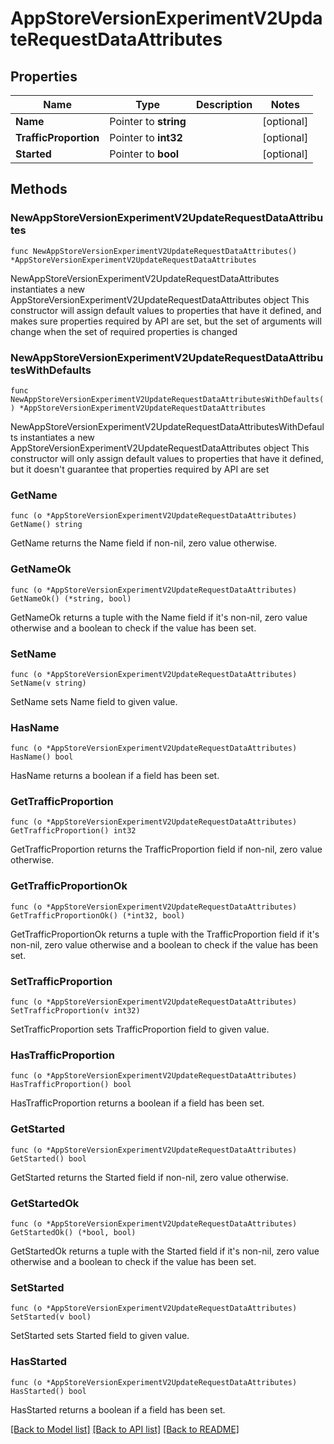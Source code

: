 # AppStoreVersionExperimentV2UpdateRequestDataAttributes

## Properties

Name | Type | Description | Notes
------------ | ------------- | ------------- | -------------
**Name** | Pointer to **string** |  | [optional] 
**TrafficProportion** | Pointer to **int32** |  | [optional] 
**Started** | Pointer to **bool** |  | [optional] 

## Methods

### NewAppStoreVersionExperimentV2UpdateRequestDataAttributes

`func NewAppStoreVersionExperimentV2UpdateRequestDataAttributes() *AppStoreVersionExperimentV2UpdateRequestDataAttributes`

NewAppStoreVersionExperimentV2UpdateRequestDataAttributes instantiates a new AppStoreVersionExperimentV2UpdateRequestDataAttributes object
This constructor will assign default values to properties that have it defined,
and makes sure properties required by API are set, but the set of arguments
will change when the set of required properties is changed

### NewAppStoreVersionExperimentV2UpdateRequestDataAttributesWithDefaults

`func NewAppStoreVersionExperimentV2UpdateRequestDataAttributesWithDefaults() *AppStoreVersionExperimentV2UpdateRequestDataAttributes`

NewAppStoreVersionExperimentV2UpdateRequestDataAttributesWithDefaults instantiates a new AppStoreVersionExperimentV2UpdateRequestDataAttributes object
This constructor will only assign default values to properties that have it defined,
but it doesn't guarantee that properties required by API are set

### GetName

`func (o *AppStoreVersionExperimentV2UpdateRequestDataAttributes) GetName() string`

GetName returns the Name field if non-nil, zero value otherwise.

### GetNameOk

`func (o *AppStoreVersionExperimentV2UpdateRequestDataAttributes) GetNameOk() (*string, bool)`

GetNameOk returns a tuple with the Name field if it's non-nil, zero value otherwise
and a boolean to check if the value has been set.

### SetName

`func (o *AppStoreVersionExperimentV2UpdateRequestDataAttributes) SetName(v string)`

SetName sets Name field to given value.

### HasName

`func (o *AppStoreVersionExperimentV2UpdateRequestDataAttributes) HasName() bool`

HasName returns a boolean if a field has been set.

### GetTrafficProportion

`func (o *AppStoreVersionExperimentV2UpdateRequestDataAttributes) GetTrafficProportion() int32`

GetTrafficProportion returns the TrafficProportion field if non-nil, zero value otherwise.

### GetTrafficProportionOk

`func (o *AppStoreVersionExperimentV2UpdateRequestDataAttributes) GetTrafficProportionOk() (*int32, bool)`

GetTrafficProportionOk returns a tuple with the TrafficProportion field if it's non-nil, zero value otherwise
and a boolean to check if the value has been set.

### SetTrafficProportion

`func (o *AppStoreVersionExperimentV2UpdateRequestDataAttributes) SetTrafficProportion(v int32)`

SetTrafficProportion sets TrafficProportion field to given value.

### HasTrafficProportion

`func (o *AppStoreVersionExperimentV2UpdateRequestDataAttributes) HasTrafficProportion() bool`

HasTrafficProportion returns a boolean if a field has been set.

### GetStarted

`func (o *AppStoreVersionExperimentV2UpdateRequestDataAttributes) GetStarted() bool`

GetStarted returns the Started field if non-nil, zero value otherwise.

### GetStartedOk

`func (o *AppStoreVersionExperimentV2UpdateRequestDataAttributes) GetStartedOk() (*bool, bool)`

GetStartedOk returns a tuple with the Started field if it's non-nil, zero value otherwise
and a boolean to check if the value has been set.

### SetStarted

`func (o *AppStoreVersionExperimentV2UpdateRequestDataAttributes) SetStarted(v bool)`

SetStarted sets Started field to given value.

### HasStarted

`func (o *AppStoreVersionExperimentV2UpdateRequestDataAttributes) HasStarted() bool`

HasStarted returns a boolean if a field has been set.


[[Back to Model list]](../README.md#documentation-for-models) [[Back to API list]](../README.md#documentation-for-api-endpoints) [[Back to README]](../README.md)


